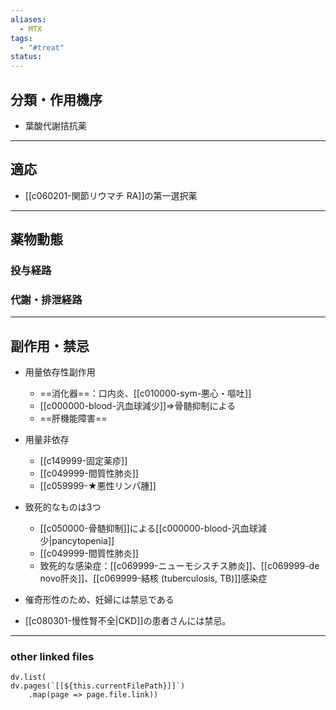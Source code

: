 ```yaml
---
aliases:
  - MTX
tags:
  - "#treat"
status:
---
```

## 分類・作用機序
- 葉酸代謝拮抗薬
---
## 適応
- [[c060201-関節リウマチ RA]]の第一選択薬
---
## 薬物動態
### 投与経路
### 代謝・排泄経路
---
## 副作用・禁忌
- 用量依存性副作用
	- ==消化器==：口内炎、[[c010000-sym-悪心・嘔吐]]
	- [[c000000-blood-汎血球減少]]⇒骨髄抑制による
	- ==肝機能障害==
- 用量非依存
	- [[c149999-固定薬疹]]
	- [[c049999-間質性肺炎]]
	- [[c059999-★悪性リンパ腫]]

- 致死的なものは3つ
	- [[c050000-骨髄抑制]]による[[c000000-blood-汎血球減少|pancytopenia]]
	- [[c049999-間質性肺炎]]
	- 致死的な感染症：[[c069999-ニューモシスチス肺炎]]、[[c069999-de novo肝炎]]、[[c069999-結核 (tuberculosis, TB)]]感染症

- 催奇形性のため、妊婦には禁忌である
- [[c080301-慢性腎不全|CKD]]の患者さんには禁忌。

---
### other linked files
```dataviewjs
dv.list(
dv.pages(`[[${this.currentFilePath}]]`)
	.map(page => page.file.link))
```


